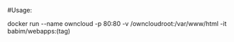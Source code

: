 #Usage:

docker run --name owncloud -p 80:80 -v /owncloudroot:/var/www/html -it babim/webapps:(tag)
